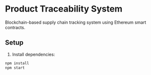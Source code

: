# Product Traceability System

Blockchain-based supply chain tracking system using Ethereum smart contracts.

## Setup

1. Install dependencies:
```bash
npm install
npm start